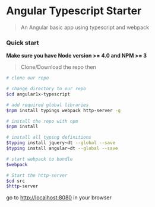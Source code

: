 # Angular Typescript Starter


> An Angular basic app using typescript and webpack

### Quick start
**Make sure you have Node version >= 4.0 and NPM >= 3**
> Clone/Download the repo then 

```bash
# clone our repo

# change directory to our repo
$cd angular1x-typescript

# add required global libraries
$npm install typings webpack http-server -g

# install the repo with npm
$npm install

# install all typing definitions
$typing install jquery~dt --global --save
$typing install angular~dt --global --save

# start webpack to bundle
$webpack

# Start the http-server
$cd src
$http-server

```
go to [http://localhost:8080](http://localhost:8080) in your browser

